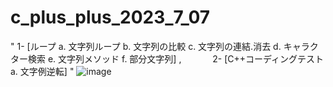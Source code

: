 # c_plus_plus_2023_7_07
"	1- [ループ
		a. 文字列ループ
		b. 文字列の比較
		c. 文字列の連結.消去
		d. キャラクター検索
		e. 文字列メソッド
		f. 部分文字列] ,                          　　　
	2- [C++コーディングテスト
		a. 文字例逆転]       "
![image](https://github.com/0Neokun0/c_plus_plus_2023_7_07/assets/90218986/b6136bdb-721f-4787-ac66-262cc9eff88f)
